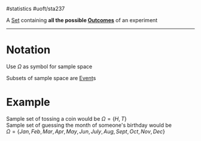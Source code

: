 #statistics #uoft/sta237 

A [Set](Set.md) containing **all the possible [Outcomes](Outcomes.md)** of an experiment

---

# Notation
Use $\Omega$ as symbol for sample space

Subsets of sample space are [Event](Event.md)s

# Example
Sample set of tossing a coin would be $\Omega = \{H,T\}$  
Sample set of guessing the month of someone's birthday would be  
$\Omega = \{Jan, Feb, Mar, Apr, May, Jun, July, Aug, Sept, Oct, Nov, Dec \}$

